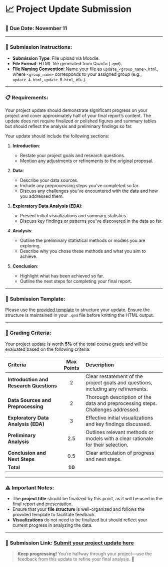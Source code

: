 # 📈 Project Update Submission

### 📅 **Due Date:** November 11

---

### 📄 **Submission Instructions**:

- **Submission Type**: File upload via Moodle.
- **File Format**: HTML file generated from Quarto (`.qmd`).
- **File Naming Convention**: Name your file as `update_<group_name>.html`, where `<group_name>` corresponds to your assigned group (e.g., `update_A.html`, `update_B.html`, etc.).

---

### 📋 **Requirements**:

Your project update should demonstrate significant progress on your project and cover approximately half of your final report’s content. The update does not require finalized or polished figures and summary tables but should reflect the analysis and preliminary findings so far.

Your update should include the following sections:

1. **Introduction**:
   - Restate your project goals and research questions.
   - Mention any adjustments or refinements to the original proposal.

2. **Data**:
   - Describe your data sources.
   - Include any preprocessing steps you’ve completed so far.
   - Discuss any challenges you’ve encountered with the data and how you addressed them.

3. **Exploratory Data Analysis (EDA)**:
   - Present initial visualizations and summary statistics.
   - Discuss key findings or patterns you’ve discovered in the data so far.

4. **Analysis**:
   - Outline the preliminary statistical methods or models you are exploring.
   - Describe why you chose these methods and what you aim to achieve.

5. **Conclusion**:
   - Highlight what has been achieved so far.
   - Outline the next steps for completing your final report.

---

### 📑 **Submission Template**:

Please use the [provided template](#) to structure your update. Ensure the structure is maintained in your `.qmd` file before knitting the HTML output.

---

### 📝 **Grading Criteria**:

Your project update is worth **5%** of the total course grade and will be evaluated based on the following criteria:

| **Criteria**                                  | **Max Points** | **Description**                                                                 |
| :-------------------------------------------- | :------------: | :------------------------------------------------------------------------------ |
| **Introduction and Research Questions**       |       2        | Clear restatement of the project goals and questions, including any refinements. |
| **Data Sources and Preprocessing**            |       2        | Thorough description of the data and preprocessing steps. Challenges addressed.  |
| **Exploratory Data Analysis (EDA)**           |       3        | Effective initial visualizations and key findings discussed.                     |
| **Preliminary Analysis**                      |       2.5      | Outlines relevant methods or models with a clear rationale for their selection.  |
| **Conclusion and Next Steps**                 |       0.5      | Clear articulation of progress and next steps.                                   |
| **Total**                                     |      **10**    |                                                                                 |

---

### ⚠️ **Important Notes**:

- The **project title** should be finalized by this point, as it will be used in the final report and presentation.
- Ensure that your **file structure** is well-organized and follows the provided template to facilitate feedback.
- **Visualizations** do not need to be finalized but should reflect your current progress in analyzing the data.

---

### 🔗 **Submission Link**: [Submit your project update here](#)

> **Keep progressing!** You’re halfway through your project—use the feedback from this update to refine your final analysis. 🚀

